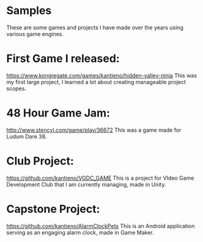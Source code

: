 # Samples
These are some games and projects I have made over the years using various game engines.

# First Game I released: 
https://www.kongregate.com/games/kantieno/hidden-valley-ninja
This was my first large project, I learned a lot about creating manageable project scopes.
# 48 Hour Game Jam: 
http://www.stencyl.com/game/play/36672
This was a game made for Ludum Dare 38.
# Club Project: 
https://github.com/kantieno/VGDC_GAME
This is a project for VIdeo Game Development Club that I am currently managing, made in Unity.
# Capstone Project: 
https://github.com/kantieno/AlarmClockPets
This is an Android application serving as an engaging alarm clock, made in Game Maker.
